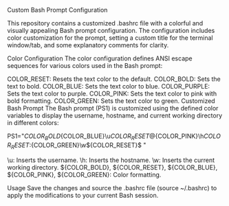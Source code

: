 Custom Bash Prompt Configuration

This repository contains a customized .bashrc file with a colorful and visually appealing Bash prompt configuration. 
The configuration includes color customization for the prompt, setting a custom title for the terminal window/tab, 
and some explanatory comments for clarity.

Color Configuration
The color configuration defines ANSI escape sequences for various colors used in the Bash prompt:

COLOR_RESET: Resets the text color to the default.
COLOR_BOLD: Sets the text to bold.
COLOR_BLUE: Sets the text color to blue.
COLOR_PURPLE: Sets the text color to purple.
COLOR_PINK: Sets the text color to pink with bold formatting.
COLOR_GREEN: Sets the text color to green.
Customized Bash Prompt
The Bash prompt (PS1) is customized using the defined color variables to display the username, hostname, and current 
working directory in different colors:

PS1="${COLOR_BOLD}${COLOR_BLUE}\u${COLOR_RESET}@${COLOR_PINK}\h${COLOR_RESET}:${COLOR_GREEN}\w${COLOR_RESET}\$ "

\u: Inserts the username.
\h: Inserts the hostname.
\w: Inserts the current working directory.
${COLOR_BOLD}, ${COLOR_RESET}, ${COLOR_BLUE}, ${COLOR_PINK}, ${COLOR_GREEN}: Color formatting.

Usage
Save the changes and source the .bashrc file (source ~/.bashrc) to apply the modifications to your current Bash session.
